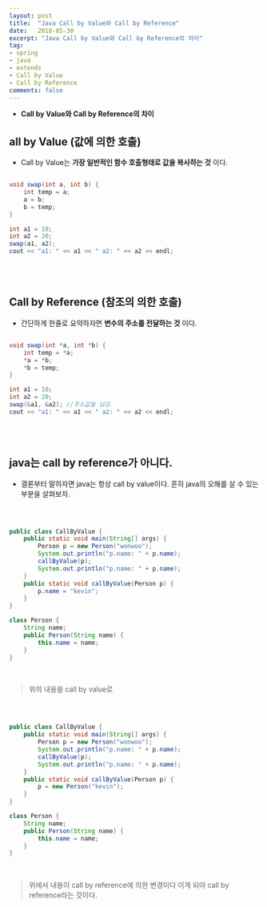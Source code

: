 ```yaml
---
layout: post
title:  "Java Call by Value와 Call by Reference"
date:   2018-05-30
excerpt: "Java Call by Value와 Call by Reference의 차이"
tag:
- spring
- java
- extends
- Call by Value
- Call by Reference
comments: false
---
```


* **Call by Value와 Call by Reference의 차이**

## **all by Value (값에 의한 호출)**

- Call by Value는 <b>가장 일반적인 함수 호출형태로 값을 복사하는 것</b> 이다.

```java

void swap(int a, int b) { 
    int temp = a;
    a = b;
    b = temp;
}

int a1 = 10; 
int a2 = 20;
swap(a1, a2); 
cout << "a1: " << a1 << " a2: " << a2 << endl;

```

<br>
<br>

## **Call by Reference (참조의 의한 호출)**

- 간단하게 한줄로 요약하자면 **변수의 주소를 전달하는 것** 이다.

```java

void swap(int *a, int *b) { 
    int temp = *a;
    *a = *b;
    *b = temp;
} 

int a1 = 10; 
int a2 = 20;
swap(&a1, &a2); //주소값을 넘김
cout << "a1: " << a1 << " a2: " << a2 << endl;

```

<br>
<br>

## java는 call by reference가 아니다.

- 결론부터 말하자면 java는 항상 call by value이다. 흔히 java의 오해를 살 수 있는 부분을 살펴보자.

<br>

```java

public class CallByValue { 
    public static void main(String[] args) {
        Person p = new Person("wonwoo");
        System.out.println("p.name: " + p.name);
        callByValue(p);
        System.out.println("p.name: " + p.name);
    } 
    public static void callByValue(Person p) {
        p.name = "kevin";
    }
} 

class Person {
    String name; 
    public Person(String name) { 
        this.name = name;
    }
}

```

<br>

> 위의 내용을 call by value로

<br>

```java

public class CallByValue { 
    public static void main(String[] args) {
        Person p = new Person("wonwoo");
        System.out.println("p.name: " + p.name);
        callByValue(p);
        System.out.println("p.name: " + p.name);
    }
    public static void callByValue(Person p) {
        p = new Person("kevin");
    }
} 

class Person {
    String name; 
    public Person(String name) { 
        this.name = name;
    }
}

```

<br>

> 위에서 내용이 call by reference에 의한 변경이다 이게 되야 call by reference라는 것이다.
